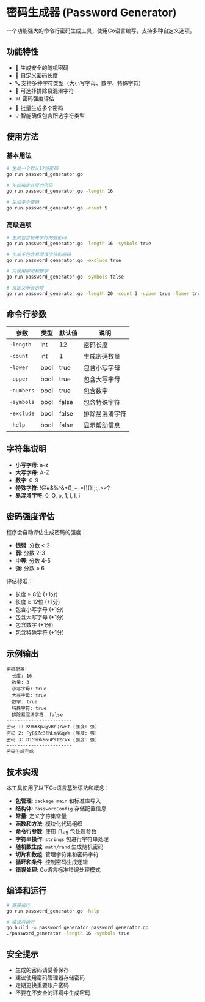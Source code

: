 # 密码生成器 (Password Generator)

一个功能强大的命令行密码生成工具，使用Go语言编写，支持多种自定义选项。

## 功能特性

- 🔐 生成安全的随机密码
- 📏 自定义密码长度
- 🔤 支持多种字符类型（大小写字母、数字、特殊字符）
- 🚫 可选择排除易混淆字符
- 📊 密码强度评估
- 🔢 批量生成多个密码
- 💡 智能确保包含所选字符类型

## 使用方法

### 基本用法

```bash
# 生成一个默认12位密码
go run password_generator.go

# 生成指定长度的密码
go run password_generator.go -length 16

# 生成多个密码
go run password_generator.go -count 5
```

### 高级选项

```bash
# 生成包含特殊字符的强密码
go run password_generator.go -length 16 -symbols true

# 生成不包含易混淆字符的密码
go run password_generator.go -exclude true

# 只使用字母和数字
go run password_generator.go -symbols false

# 自定义所有选项
go run password_generator.go -length 20 -count 3 -upper true -lower true -numbers true -symbols true -exclude true
```

## 命令行参数

| 参数 | 类型 | 默认值 | 说明 |
|------|------|--------|------|
| `-length` | int | 12 | 密码长度 |
| `-count` | int | 1 | 生成密码数量 |
| `-lower` | bool | true | 包含小写字母 |
| `-upper` | bool | true | 包含大写字母 |
| `-numbers` | bool | true | 包含数字 |
| `-symbols` | bool | false | 包含特殊字符 |
| `-exclude` | bool | false | 排除易混淆字符 |
| `-help` | bool | false | 显示帮助信息 |

## 字符集说明

- **小写字母**: a-z
- **大写字母**: A-Z  
- **数字**: 0-9
- **特殊字符**: !@#$%^&*()_+-=[]{}|;:,.<>?
- **易混淆字符**: 0, O, o, 1, l, I, i

## 密码强度评估

程序会自动评估生成密码的强度：

- **很弱**: 分数 < 2
- **弱**: 分数 2-3
- **中等**: 分数 4-5  
- **强**: 分数 ≥ 6

评估标准：
- 长度 ≥ 8位 (+1分)
- 长度 ≥ 12位 (+1分)
- 包含小写字母 (+1分)
- 包含大写字母 (+1分)
- 包含数字 (+1分)
- 包含特殊字符 (+1分)

## 示例输出

```
密码配置:
  长度: 16
  数量: 3
  小写字母: true
  大写字母: true
  数字: true
  特殊字符: true
  排除易混淆字符: false
------------------------
密码 1: K9m#Xp2@vBnQ7wRt (强度: 强)
密码 2: Fy8$Zc3!hLmN6qWe (强度: 强)
密码 3: Dj5%Gk9&uPsT2rVx (强度: 强)
------------------------
密码生成完成
```

## 技术实现

本工具使用了以下Go语言基础语法和概念：

- **包管理**: `package main` 和标准库导入
- **结构体**: `PasswordConfig` 存储配置信息
- **常量**: 定义字符集常量
- **函数和方法**: 模块化代码组织
- **命令行参数**: 使用 `flag` 包处理参数
- **字符串操作**: `strings` 包进行字符串处理
- **随机数生成**: `math/rand` 生成随机密码
- **切片和数组**: 管理字符集和密码字符
- **循环和条件**: 控制密码生成逻辑
- **错误处理**: Go语言标准错误处理模式

## 编译和运行

```bash
# 直接运行
go run password_generator.go -help

# 编译后运行
go build -o password_generator password_generator.go
./password_generator -length 16 -symbols true
```

## 安全提示

- 生成的密码请妥善保存
- 建议使用密码管理器存储密码
- 定期更换重要账户密码
- 不要在不安全的环境中生成密码